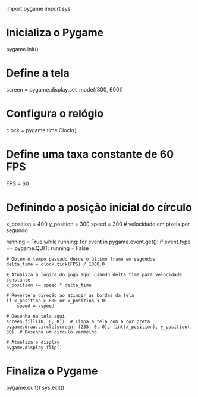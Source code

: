 import pygame
import sys

# Inicializa o Pygame
pygame.init()

# Define a tela
screen = pygame.display.set_mode((800, 600))

# Configura o relógio
clock = pygame.time.Clock()

# Define uma taxa constante de 60 FPS
FPS = 60

# Definindo a posição inicial do círculo
x_position = 400
y_position = 300
speed = 300  # velocidade em pixels por segundo

running = True
while running:
    for event in pygame.event.get():
        if event.type == pygame.QUIT:
            running = False

    # Obtém o tempo passado desde o último frame em segundos
    delta_time = clock.tick(FPS) / 1000.0

    # Atualiza a lógica do jogo aqui usando delta_time para velocidade constante
    x_position += speed * delta_time

    # Reverte a direção ao atingir as bordas da tela
    if x_position > 800 or x_position < 0:
        speed = -speed

    # Desenha na tela aqui
    screen.fill((0, 0, 0))  # Limpa a tela com a cor preta
    pygame.draw.circle(screen, (255, 0, 0), (int(x_position), y_position), 30)  # Desenha um círculo vermelho

    # Atualiza o display
    pygame.display.flip()

# Finaliza o Pygame
pygame.quit()
sys.exit()
